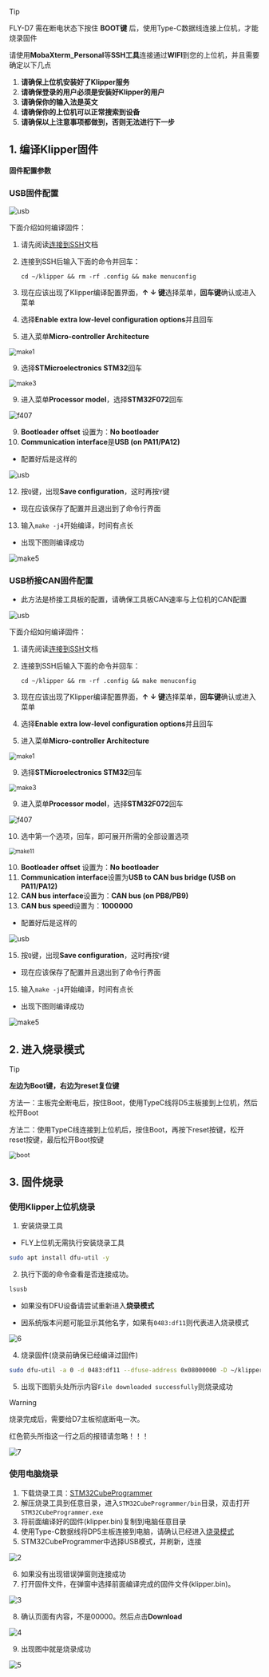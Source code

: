 

> [!TIP]
> FLY-D7 需在断电状态下按住 **BOOT键** 后，使用Type-C数据线连接上位机，才能烧录固件

请使用**MobaXterm_Personal**等**SSH工具**连接通过**WIFI**到您的上位机，并且需要确定以下几点

1. **请确保上位机安装好了Klipper服务**
2. **请确保登录的用户必须是安装好Klipper的用户**
3. **请确保你的输入法是英文**
4. **请确保你的上位机可以正常搜索到设备**
5. **请确保以上注意事项都做到，否则无法进行下一步**

## 1. 编译Klipper固件

**固件配置参数**

<!-- tabs:start -->

### ****USB固件配置****

![usb](../../images/boards/fly_d5/usb.png)

下面介绍如何编译固件：

1. 请先阅读[连接到SSH](/introduction/conntossh "点击即可跳转")文档

2. 连接到SSH后输入下面的命令并回车：

   ```
   cd ~/klipper && rm -rf .config && make menuconfig
   ```

3. 现在应该出现了Klipper编译配置界面，**↑ ↓ 键**选择菜单，**回车键**确认或进入菜单

4. 选择**Enable extra low-level configuration options**并且回车

5. 进入菜单**Micro-controller Architecture**

<img src="../../images/firmware/make1.png" alt="make1" style="zoom:90%;" />

9. 选择**STMicroelectronics STM32**回车

<img src="../../images/firmware/make3.png" alt="make3" style="zoom:90%;" />

9. 进入菜单**Processor model**，选择**STM32F072**回车

![f407](../../images/boards/fly_d5/f072.jpg)

9. **Bootloader offset** 设置为：**No bootloader**
10. **Communication interface**是**USB (on PA11/PA12)**

* 配置好后是这样的

![usb](../../images/boards/fly_d5/usb.png)

12. 按```Q```键，出现**Save configuration**，这时再按```Y```键

* 现在应该保存了配置并且退出到了命令行界面

13. 输入```make -j4```开始编译，时间有点长

* 出现下图则编译成功

![make5](../../images/firmware/make5.png)

### ****USB桥接CAN固件配置****

* 此方法是桥接工具板的配置，请确保工具板CAN速率与上位机的CAN配置

![usb](../../images/boards/fly_d5/can.png)

下面介绍如何编译固件：

1. 请先阅读[连接到SSH](/introduction/conntossh "点击即可跳转")文档

2. 连接到SSH后输入下面的命令并回车：

   ```
   cd ~/klipper && rm -rf .config && make menuconfig
   ```

3. 现在应该出现了Klipper编译配置界面，**↑ ↓ 键**选择菜单，**回车键**确认或进入菜单

4. 选择**Enable extra low-level configuration options**并且回车

5. 进入菜单**Micro-controller Architecture**

<img src="../../images/firmware/make1.png" alt="make1" style="zoom:90%;" />

9. 选择**STMicroelectronics STM32**回车

<img src="../../images/firmware/make3.png" alt="make3" style="zoom:90%;" />

9. 进入菜单**Processor model**，选择**STM32F072**回车

![f407](../../images/boards/fly_d5/f072.jpg)

10. 选中第一个选项，回车，即可展开所需的全部设置选项

<img src="../../images/firmware/make11.png" alt="make11" style="zoom:80%;" />

10. **Bootloader offset** 设置为：**No bootloader**
11. **Communication interface**设置为**USB to CAN bus bridge (USB on PA11/PA12)**
12. **CAN bus  interface**设置为：**CAN bus (on PB8/PB9)**
13. **CAN bus speed**设置为：**1000000**

* 配置好后是这样的

![usb](../../images/boards/fly_d5/can.png)

15. 按```Q```键，出现**Save configuration**，这时再按```Y```键

* 现在应该保存了配置并且退出到了命令行界面

15. 输入```make -j4```开始编译，时间有点长

* 出现下图则编译成功

![make5](../../images/firmware/make5.png)

<!-- tabs:end -->



## 2. 进入烧录模式

>[!TIP]
>
> **左边为Boot键，右边为reset复位键**
>
>方法一：主板完全断电后，按住Boot，使用TypeC线将D5主板接到上位机，然后松开Boot
>
>方法二：使用TypeC线连接到上位机后，按住Boot，再按下reset按键，松开reset按键，最后松开Boot按键

<img src="../../images/boards/fly_dp5/boot.png" alt="boot" style="zoom:90%;" />



## 3. 固件烧录

<!-- tabs:start -->

### **使用Klipper上位机烧录**

1. 安装烧录工具

* FLY上位机无需执行安装烧录工具

```bash
sudo apt install dfu-util -y
```

2. 执行下面的命令查看是否连接成功。

```bash
lsusb
```

* 如果没有DFU设备请尝试重新进入**烧录模式**

* 因系统版本问题可能显示其他名字，如果有`0483:df11`则代表进入烧录模式

![6](../../images/boards/fly_sht36_42/6.png ":no-zooom")

4. 烧录固件(烧录前确保已经编译过固件)

```bash
sudo dfu-util -a 0 -d 0483:df11 --dfuse-address 0x08000000 -D ~/klipper/out/klipper.bin
```

5. 出现下图箭头处所示内容``File downloaded successfully``则烧录成功

>[!Warning]
>
>烧录完成后，需要给D7主板彻底断电一次。
>
>红色箭头所指这一行之后的报错请忽略！！！

![7](../../images/boards/fly_super8_pro/dfu.png ":no-zooom")

### **使用电脑烧录**

1. 下载烧录工具：[STM32CubeProgrammer](https://cdn.mellow.klipper.cn/Utils/STM32CubeProgrammer.zip '点击即可下载')
2. 解压烧录工具到任意目录，进入`STM32CubeProgrammer/bin`目录，双击打开`STM32CubeProgrammer.exe`
3. 将前面编译好的固件(klipper.bin)复制到电脑任意目录
4. 使用Type-C数据线将DP5主板连接到电脑，请确认已经进入[烧录模式](/board/fly_dp5/flash?id=_2-进入烧录模式 "点击即可跳转")
5. STM32CubeProgrammer中选择USB模式，并刷新，连接

![2](../../images/boards/fly_sht36_42/2.png ":no-zooom")

6. 如果没有出现错误弹窗则连接成功
7. 打开固件文件，在弹窗中选择前面编译完成的固件文件(klipper.bin)。

![3](../../images/boards/fly_sht36_42/3.png ":no-zooom")

8. 确认页面有内容，不是00000。然后点击**Download**

![4](../../images/boards/fly_sht36_42/4.png ":no-zooom")

9. 出现图中就是烧录成功

![5](../../images/boards/fly_sht36_42/5.png ":no-zooom")

<!-- tabs:end -->

